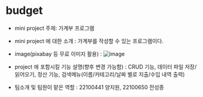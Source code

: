 # budget
- mini project 주제: 가계부 프로그램
- mini project 에 대한 소개 : 가계부를 작성할 수 있는 프로그램이다.
- image(pixabay 등 무료 이미지 활용) : ![image](https://user-images.githubusercontent.com/112391492/236622687-bb0ac794-dcfa-49c9-a696-c772738728a3.png)

- project 에 포함시킬 기능 설명(향후 변경 가능함) : CRUD 기능, 데이터 파일 저장/읽어오기, 정산 기능, 검색메뉴(이름/카테고리/날짜 별로 지출/수입 내역 출력)
- 팀소개 및 팀원이 맡은 역할 : 22100441 양지원, 22100650 전성종
